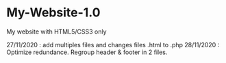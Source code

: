 # My-Website-1.0
My website with HTML5/CSS3 only

27/11/2020 : add multiples files and changes files .html to .php
28/11/2020 : Optimize redundance. Regroup header & footer in 2 files.
